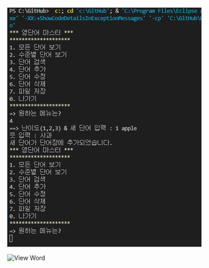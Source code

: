 ![Add Word](screenshots/addWordExecute.png?raw=true "Add Word")

![View Word](screenshots/viewWordExecute.png.jpg?raw=true "View Word")
